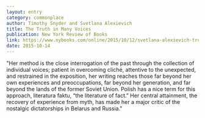 ```yaml
---
layout: entry
category: commonplace
author: Timothy Snyder and Svetlana Alexievich
title: The Truth in Many Voices
publication: New York Review of Books
link: https://www.nybooks.com/online/2015/10/12/svetlana-alexievich-truth-many-voices/
date: 2015-10-14
---
```


"Her method is the close interrogation of the past through the collection of individual voices; patient in overcoming cliché, attentive to the unexpected, and restrained in the exposition, her writing reaches those far beyond her own experiences and preoccupations, far beyond her generation, and far beyond the lands of the former Soviet Union. Polish has a nice term for this approach, literatura faktu, “the literature of fact.” Her central attainment, the recovery of experience from myth, has made her a major critic of the nostalgic dictatorships in Belarus and Russia."
 
 
